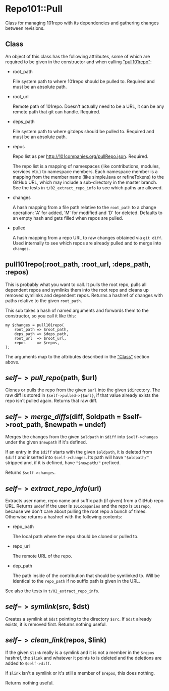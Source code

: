 # Repo101::Pull

Class for managing 101repo with its dependencies and gathering changes between
revisions.

## Class

An object of this class has the following attributes, some of which are
required to be given in the constructor and when calling ["pull101repo"](#pull101repo):

- root\_path

    File system path to where 101repo should be pulled to. Required and must be an
    absolute path.

- root\_url

    Remote path of 101repo. Doesn't actually need to be a URL, it can be any remote
    path that git can handle. Required.

- deps\_path

    File system path to where gitdeps should be pulled to. Required and must be an
    absolute path.

- repos

    Repo list as per http://101companies.org/pullRepo.json. Required.

    The repo list is a mapping of namespaces (like contributions, modules, services
    etc.) to namespace members. Each namespace member is a mapping from the member
    name (like simpleJava or refineTokens) to the GitHub URL, which may include
    a sub-directory in the master branch. See the tests in `t/02_extract_repo_info`
    to see which paths are allowed.

- changes

    A hash mapping from a file path relative to the `root_path` to a change
    operation: 'A' for added, 'M' for modified and 'D' for deleted. Defaults to an
    empty hash and gets filled when repos are pulled.

- pulled

    A hash mapping from a repo URL to raw changes obtained via `git diff`. Used
    internally to see which repos are already pulled and to merge into `changes`.

## pull101repo(:root\_path, :root\_url, :deps\_path, :repos)

This is probably what you want to call. It pulls the root repo, pulls all
dependent repos and symlinks them into the root repo and cleans up removed
symlinks and dependent repos. Returns a hashref of changes with paths relative
to the given `root_path`.

This sub takes a hash of named arguments and forwards them to the constructor,
so you call it like this:

    my $changes = pull101repo(
        root_path => $root_path,
        deps_path => $deps_path,
        root_url  => $root_url,
        repos     => $repos,
    );

The arguments map to the attributes described in the ["Class"](#class) section above.

## $self->pull\_repo($path, $url)

Clones or pulls the repo from the given `$url` into the given `$dir`ectory.
The raw diff is stored in `$self->pulled->{$url}`, if that value
already exists the repo isn't pulled again. Returns that raw diff.

## $self->merge\_diffs($diff, $oldpath = $self->root\_path, $newpath = undef)

Merges the changes from the given `$oldpath` in `$diff` into
`$self->changes` under the given `$newpath` if it's defined.

If an entry in the `$diff` starts with the given `$oldpath`, it is deleted
from `$diff` and inserted into `$self->changes`. Its path will have
`"$oldpath/"` stripped and, if it is defined, have `"$newpath/"` prefixed.

Returns `$self->changes`.

## $self->extract\_repo\_info($url)

Extracts user name, repo name and suffix path (if given) from a GitHub repo URL.
Returns `undef` if the user is `101companies` and the repo is `101repo`,
because we don't care about pulling the root repo a bunch of times. Otherwise
returns a hashref with the following contents:

- repo\_path

    The local path where the repo should be cloned or pulled to.

- repo\_url

    The remote URL of the repo.

- dep\_path

    The path inside of the contribution that should be symlinked to. Will be
    identical to the `repo_path` if no suffix path is given in the URL.

See also the tests in `t/02_extract_repo_info`.

## $self->symlink($src, $dst)

Creates a symlink at `$dst` pointing to the directory `$src`. If `$dst`
already exists, it is removed first. Returns nothing useful.

## $self->clean\_link($repos, $link)

If the given `$link` really is a symlink and it is not a member in the
`$repos` hashref, the `$link` and whatever it points to is deleted and the
deletions are added to `$self->diff`.

If `$link` isn't a symlink or it's still a member of `$repos`, this does
nothing.

Returns nothing useful.

